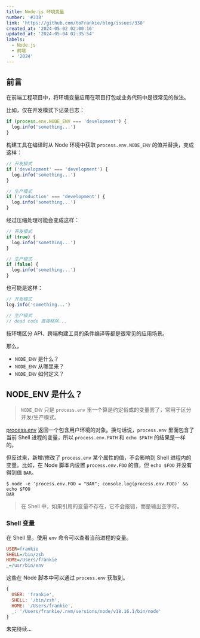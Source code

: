 ```yaml
---
title: Node.js 环境变量
number: '#338'
link: 'https://github.com/toFrankie/blog/issues/338'
created_at: '2024-05-02 02:00:16'
updated_at: '2024-05-04 02:35:54'
labels:
  - Node.js
  - 前端
  - '2024'
---
```

## 前言

在前端工程项目中，将环境变量应用在项目打包或业务代码中是很常见的做法。

比如，仅在开发模式下记录日志：

```js
if (process.env.NODE_ENV === 'development') {
  log.info('something...')
}
```

构建工具在编译时从 Node 环境中获取 `process.env.NODE_ENV` 的值并替换，变成这样：

```js
// 开发模式
if ('development' === 'development') {
  log.info('something...')
}

// 生产模式
if ('production' === 'development') {
  log.info('something...')
}
```

经过压缩处理可能会变成这样：

```js
// 开发模式
if (true) {
  log.info('something...')
}

// 生产模式
if (false) {
  log.info('something...')
}
```

也可能是这样：

```js
// 开发模式
log.info('something...')

// 生产模式
// dead code 直接移除...
```

按环境区分 API、跨端构建工具的条件编译等都是很常见的应用场景。

那么，

- `NODE_ENV` 是什么？
- `NODE_ENV` 从哪里来？
- `NODE_ENV` 如何定义？

## NODE_ENV 是什么？

> `NODE_ENV` 只是 `process.env` 里一个算是约定俗成的变量罢了，常用于区分开发/生产模式。

[process.env](https://nodejs.org/docs/v20.12.1/api/process.html#processenv) 返回一个包含用户环境的对象。换句话说，`process.env` 里面包含了当前 Shell 进程的变量，所以 `process.env.PATH` 和 `echo $PATH` 的结果是一样的。

但反过来，新增/修改了 `process.env` 某个属性的值，不会影响到 Shell 进程内的变量。比如，在 Node 脚本内设置 `process.env.FOO` 的值，但 `echo $FOO` 并没有得到值 `BAR`。

```shell
$ node -e 'process.env.FOO = "BAR"; console.log(process.env.FOO)' && echo $FOO
BAR

```

> 在 Shell 中，如果引用的变量不存在，它不会报错，而是输出空字符。


### Shell 变量

在 Shell 里，使用 `env` 命令可以查看当前进程的变量。

```ini
USER=frankie
SHELL=/bin/zsh
HOME=/Users/frankie
_=/usr/bin/env
```

这些在 Node 脚本中可以通过 `process.env` 获取到。

```js
{
  USER: 'frankie',
  SHELL: '/bin/zsh',
  HOME: '/Users/frankie',
  _: '/Users/frankie/.nvm/versions/node/v18.16.1/bin/node'
}
```



未完待续...
